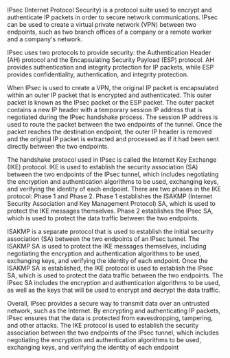 IPsec (Internet Protocol Security) is a protocol suite used to encrypt and authenticate IP packets in order to secure network communications. IPsec can be used to create a virtual private network (VPN) between two endpoints, such as two branch offices of a company or a remote worker and a company's network. 

IPsec uses two protocols to provide security: the Authentication Header (AH) protocol and the Encapsulating Security Payload (ESP) protocol. AH provides authentication and integrity protection for IP packets, while ESP provides confidentiality, authentication, and integrity protection. 

When IPsec is used to create a VPN, the original IP packet is encapsulated within an outer IP packet that is encrypted and authenticated. This outer packet is known as the IPsec packet or the ESP packet. The outer packet contains a new IP header with a temporary session IP address that is negotiated during the IPsec handshake process. The session IP address is used to route the packet between the two endpoints of the tunnel. Once the packet reaches the destination endpoint, the outer IP header is removed and the original IP packet is extracted and processed as if it had been sent directly between the two endpoints. 

The handshake protocol used in IPsec is called the Internet Key Exchange (IKE) protocol. IKE is used to establish the security association (SA) between the two endpoints of the IPsec tunnel, which includes negotiating the encryption and authentication algorithms to be used, exchanging keys, and verifying the identity of each endpoint. There are two phases in the IKE protocol: Phase 1 and Phase 2. Phase 1 establishes the ISAKMP (Internet Security Association and Key Management Protocol) SA, which is used to protect the IKE messages themselves. Phase 2 establishes the IPsec SA, which is used to protect the data traffic between the two endpoints. 

ISAKMP is a separate protocol that is used to establish the initial security association (SA) between the two endpoints of an IPsec tunnel. The ISAKMP SA is used to protect the IKE messages themselves, including negotiating the encryption and authentication algorithms to be used, exchanging keys, and verifying the identity of each endpoint. Once the ISAKMP SA is established, the IKE protocol is used to establish the IPsec SA, which is used to protect the data traffic between the two endpoints. The IPsec SA includes the encryption and authentication algorithms to be used, as well as the keys that will be used to encrypt and decrypt the data traffic. 

Overall, IPsec provides a secure way to transmit data over an untrusted network, such as the Internet. By encrypting and authenticating IP packets, IPsec ensures that the data is protected from eavesdropping, tampering, and other attacks. The IKE protocol is used to establish the security association between the two endpoints of the IPsec tunnel, which includes negotiating the encryption and authentication algorithms to be used, exchanging keys, and verifying the identity of each endpoint